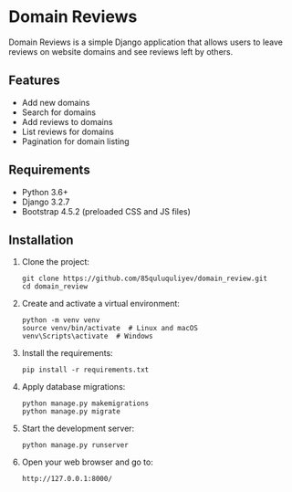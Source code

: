 # Domain Reviews

Domain Reviews is a simple Django application that allows users to leave reviews on website domains and see reviews left by others.

## Features

- Add new domains
- Search for domains
- Add reviews to domains
- List reviews for domains
- Pagination for domain listing

## Requirements

- Python 3.6+
- Django 3.2.7
- Bootstrap 4.5.2 (preloaded CSS and JS files)

## Installation

1. Clone the project:

    ```
    git clone https://github.com/85quluquliyev/domain_review.git
    cd domain_review
    ```

2. Create and activate a virtual environment:

    ```
    python -m venv venv
    source venv/bin/activate  # Linux and macOS
    venv\Scripts\activate  # Windows
    ```

3. Install the requirements:

    ```
    pip install -r requirements.txt
    ```

4. Apply database migrations:

    ```
    python manage.py makemigrations
    python manage.py migrate
    ```

5. Start the development server:

    ```
    python manage.py runserver
    ```

6. Open your web browser and go to:

    ```
    http://127.0.0.1:8000/
    ```